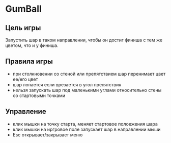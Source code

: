 # GumBall

## Цель игры
Запустить шар в таком направлении, чтобы он достиг финиша с тем же цветом, что и у финиша.

## Правила игры
+ при столкновении со стеной или препятствием шар перенимает цвет ее/его цвет
+ шар лопается если врезается в угол препятствия
+ нельзя запускать шар под маленькими углами относительно стены со стартовыми точками

## Управление
+ клик мышки на точку старта, меняет стартовое полоежения шара
+ клик мышки на иргровое поле запускает шар в направлении мыши
+ Esc открывает/закрывает меню

